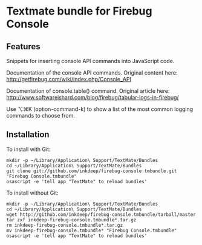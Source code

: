 # Textmate bundle for Firebug Console

## Features

Snippets for inserting console API commands into JavaScript code.

Documentation of the console API commands. Original content here: http://getfirebug.com/wiki/index.php/Console_API

Documentation of console.table() command. Original article here: http://www.softwareishard.com/blog/firebug/tabular-logs-in-firebug/

Use ⌥⌘K (option-command-k) to show a list of the most common logging commands to choose from.

## Installation

To install with Git:

    mkdir -p ~/Library/Application\ Support/TextMate/Bundles
    cd ~/Library/Application\ Support/TextMate/Bundles
    git clone git://github.com/inkdeep/firebug-console.tmbundle.git "Firebug Console.tmbundle"
    osascript -e 'tell app "TextMate" to reload bundles'
    

To install without Git:

    mkdir -p ~/Library/Application\ Support/TextMate/Bundles
    cd ~/Library/Application\ Support/TextMate/Bundles
    wget http://github.com/inkdeep/firebug-console.tmbundle/tarball/master
    tar zxf inkdeep-firebug-console.tmbundle*.tar.gz
    rm inkdeep-firebug-console.tmbundle*.tar.gz
    mv inkdeep-firebug-console.tmbundle* "Firebug Console.tmbundle"
    osascript -e 'tell app "TextMate" to reload bundles'
